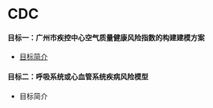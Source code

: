 # CDC
#### 目标一：广州市疾控中心空气质量健康风险指数的构建建模方案

  - [目标简介](https://github.com/weakchicken-19/Ensemble-volting/blob/master/%E7%9B%AE%E6%A0%87%E4%B8%80%EF%BC%9A%E5%B9%BF%E5%B7%9E%E5%B8%82%E7%96%BE%E6%8E%A7%E4%B8%AD%E5%BF%83%E7%A9%BA%E6%B0%94%E8%B4%A8%E9%87%8F%E5%81%A5%E5%BA%B7%E9%A3%8E%E9%99%A9%E6%8C%87%E6%95%B0%E7%9A%84%E6%9E%84%E5%BB%BA%E5%BB%BA%E6%A8%A1%E6%96%B9%E6%A1%88.pdf)
    

####  目标二：呼吸系统或心血管系统疾病风险模型
  - 目标简介
    
